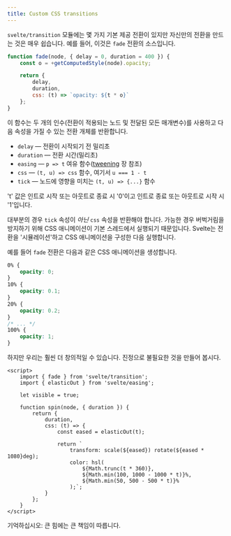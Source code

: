 ```yaml
---
title: Custom CSS transitions
---
```


`svelte/transition` 모듈에는 몇 가지 기본 제공 전환이 있지만 자신만의 전환을 만드는 것은 매우 쉽습니다. 예를 들어, 이것은 `fade` 전환의 소스입니다.

```js
function fade(node, { delay = 0, duration = 400 }) {
	const o = +getComputedStyle(node).opacity;

	return {
		delay,
		duration,
		css: (t) => `opacity: ${t * o}`
	};
}
```

이 함수는 두 개의 인수(전환이 적용되는 노드 및 전달된 모든 매개변수)를 사용하고 다음 속성을 가질 수 있는 전환 개체를 반환합니다.

* `delay` — 전환이 시작되기 전 밀리초
* `duration` — 전환 시간(밀리초)
* `easing` — `p => t` 여유 함수([tweening](/tutorial/tweened) 장 참조)
* `css` — `(t, u) => css` 함수, 여기서 `u === 1 - t`
* `tick` — 노드에 영향을 미치는 `(t, u) => {...}` 함수

't' 값은 인트로 시작 또는 아웃트로 종료 시 '0'이고 인트로 종료 또는 아웃트로 시작 시 '1'입니다.

대부분의 경우 `tick` 속성이 *아닌* `css` 속성을 반환해야 합니다. 가능한 경우 버벅거림을 방지하기 위해 CSS 애니메이션이 기본 스레드에서 실행되기 때문입니다. Svelte는 전환을 '시뮬레이션'하고 CSS 애니메이션을 구성한 다음 실행합니다.

예를 들어 `fade` 전환은 다음과 같은 CSS 애니메이션을 생성합니다.

```css
0% {
	opacity: 0;
}
10% {
	opacity: 0.1;
}
20% {
	opacity: 0.2;
}
/* ... */
100% {
	opacity: 1;
}
```

하지만 우리는 훨씬 더 창의적일 수 있습니다. 진정으로 불필요한 것을 만들어 봅시다.

```svelte
<script>
	import { fade } from 'svelte/transition';
	import { elasticOut } from 'svelte/easing';

	let visible = true;

	function spin(node, { duration }) {
		return {
			duration,
			css: (t) => {
				const eased = elasticOut(t);

				return `
					transform: scale(${eased}) rotate(${eased * 1080}deg);
					color: hsl(
						${Math.trunc(t * 360)},
						${Math.min(100, 1000 - 1000 * t)}%,
						${Math.min(50, 500 - 500 * t)}%
					);`;
			}
		};
	}
</script>
```

기억하십시오: 큰 힘에는 큰 책임이 따릅니다.
